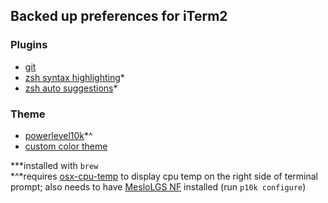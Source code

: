 ## Backed up preferences for iTerm2

### Plugins
- [git](https://github.com/ohmyzsh/ohmyzsh/tree/master/plugins/git)
- [zsh syntax highlighting](https://github.com/zsh-users/zsh-syntax-highlighting)*
- [zsh auto suggestions](https://github.com/zsh-users/zsh-autosuggestions)*

### Theme
- [powerlevel10k](https://github.com/romkatv/powerlevel10k)*^
- [custom color theme](https://github.com/zakattack9/custom-iterm2/blob/master/z_theme.itermcolors)


*\**installed with `brew`<br/>
*^*requires [osx-cpu-temp](https://formulae.brew.sh/formula/osx-cpu-temp) to display cpu temp on the right side of terminal prompt; also needs to have [MesloLGS NF](https://github.com/romkatv/dotfiles-public/tree/master/.local/share/fonts/NerdFonts) installed (run `p10k configure`)
